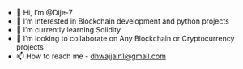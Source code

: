 - 👋 Hi, I’m @Dije-7
- 👀 I’m interested in Blockchain development and python projects
- 🌱 I’m currently learning Solidity
- 💞️ I’m looking to collaborate on Any Blockchain or Cryptocurrency projects
- 📫 How to reach me - dhwajjain1@gmail.com

<!---
Dije-7/Dije-7 is a ✨ special ✨ repository because its `README.md` (this file) appears on your GitHub profile.
You can click the Preview link to take a look at your changes.
--->
